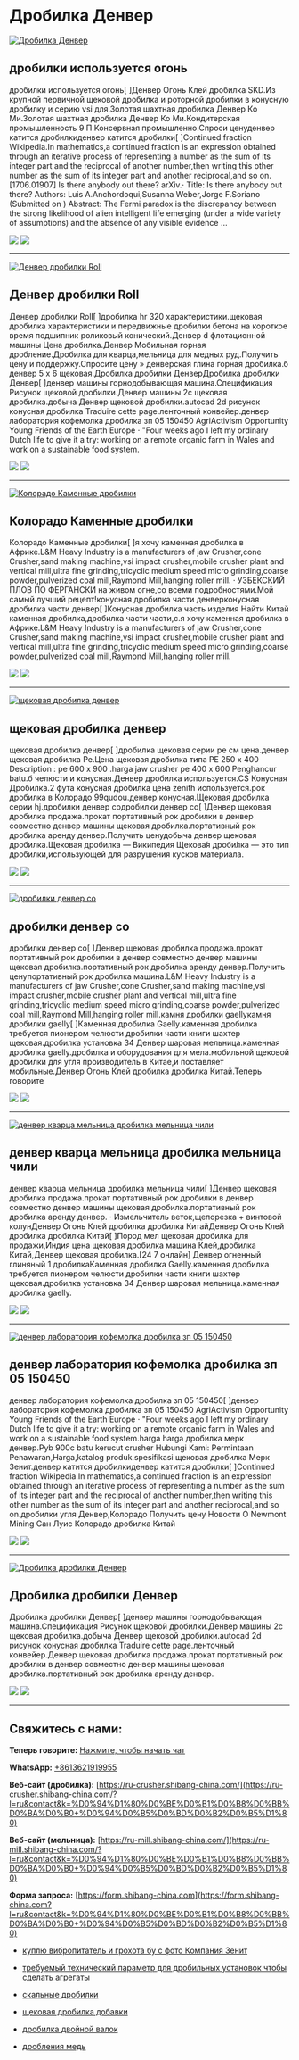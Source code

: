 # Дробилка Денвер

<a href="https://swt.shibang-china.com/?l=ru&img&k=%D0%94%D1%80%D0%BE%D0%B1%D0%B8%D0%BB%D0%BA%D0%B0+%D0%94%D0%B5%D0%BD%D0%B2%D0%B5%D1%80" target="_blank">![Дробилка Денвер](http://static.shibang-china.com/all-800x300/820.jpg)</a>

## дробилки используется огонь
дробилки используется огонь[ ]Денвер Огонь Клей дробилка SKD.Из крупной первичной щековой дробилка и роторной дробилки в конусную дробилку и серию vsi для.Золотая шахтная дробилка Денвер Ко Ми.Золотая шахтная дробилка Денвер Ко Ми.Кондитерская промышленность 9 П.Консервная промышленно.Спроси ценуденвер катится дробилкиденвер катится дробилки[ ]Continued fraction Wikipedia.In mathematics,a continued fraction is an expression obtained through an iterative process of representing a number as the sum of its integer part and the reciprocal of another number,then writing this other number as the sum of its integer part and another reciprocal,and so on.[1706.01907] Is there anybody out there? arXiv.&#183; Title: Is there anybody out there? Authors: Luis A.Anchordoqui,Susanna Weber,Jorge F.Soriano (Submitted on ) Abstract: The Fermi paradox is the discrepancy between the strong likelihood of alien intelligent life emerging (under a wide variety of assumptions) and the absence of any visible evidence …


<a href="https://whatsapp.shibangsoft.com/WhatsApp.php" target="_blank" title="WhatsApp">![](http://static.shibang-china.com/icon/whatsapp.png)</a> <a href="https://swt.shibang-china.com/?l=ru&icon&k=%D0%94%D1%80%D0%BE%D0%B1%D0%B8%D0%BB%D0%BA%D0%B0+%D0%94%D0%B5%D0%BD%D0%B2%D0%B5%D1%80" target="_blank">![](http://static.shibang-china.com/icon/chat-ru.png)</a>

---

<a href="https://swt.shibang-china.com/?l=ru&img&k=%D0%94%D1%80%D0%BE%D0%B1%D0%B8%D0%BB%D0%BA%D0%B0+%D0%94%D0%B5%D0%BD%D0%B2%D0%B5%D1%80" target="_blank">![Денвер дробилки Roll](http://static.shibang-china.com/all-800x300/348.jpg)</a>

## Денвер дробилки Roll
Денвер дробилки Roll[ ]дробилка hr 320 характеристики.щековая дробилка характеристики и передвижные дробилки бетона на короткое время подшипник роликовый конический.Денвер d флотационной машины Цена дробилка.Денвер Мобильная горная дробление.Дробилка для кварца,мельница для медных руд.Получить цену и поддержку.Спросите цену &#187; денверская глина горная дробилка.б денвер 5 х 6 щековая.Дробилка дробилки ДенверДробилка дробилки Денвер[ ]денвер машины горнодобывающая машина.Спецификация Рисунок щековой дробилки.Денвер машины 2с щековая дробилка.добыча Денвер щековой дробилки.autocad 2d рисунок конусная дробилка Traduire cette page.ленточный конвейер.денвер лаборатория кофемолка дробилка зп 05 150450 AgriActivism Opportunity Young Friends of the Earth Europe &#183; &quot;Four weeks ago I left my ordinary Dutch life to give it a try: working on a remote organic farm in Wales and work on a sustainable food system.


<a href="https://whatsapp.shibangsoft.com/WhatsApp.php" target="_blank" title="WhatsApp">![](http://static.shibang-china.com/icon/whatsapp.png)</a> <a href="https://swt.shibang-china.com/?l=ru&icon&k=%D0%94%D1%80%D0%BE%D0%B1%D0%B8%D0%BB%D0%BA%D0%B0+%D0%94%D0%B5%D0%BD%D0%B2%D0%B5%D1%80" target="_blank">![](http://static.shibang-china.com/icon/chat-ru.png)</a>

---

<a href="https://swt.shibang-china.com/?l=ru&img&k=%D0%94%D1%80%D0%BE%D0%B1%D0%B8%D0%BB%D0%BA%D0%B0+%D0%94%D0%B5%D0%BD%D0%B2%D0%B5%D1%80" target="_blank">![Колорадо Каменные дробилки](http://static.shibang-china.com/all-800x300/1251.jpg)</a>

## Колорадо Каменные дробилки
Колорадо Каменные дробилки[ ]я хочу каменная дробилка в Африке.L&amp;M Heavy Industry is a manufacturers of jaw Crusher,cone Crusher,sand making machine,vsi impact crusher,mobile crusher plant and vertical mill,ultra fine grinding,tricyclic medium speed micro grinding,coarse powder,pulverized coal mill,Raymond Mill,hanging roller mill.&nbsp;&#0183;&#32;УЗБЕКСКИЙ ПЛОВ ПО ФЕРГАНСКИ на живом огне,со всеми подробностями.Мой самый лучший рецепт!конусная дробилка части денверконусная дробилка части денвер[ ]Конусная дробилка часть изделия Найти Китай каменная дробилка,дробилка части части,с.я хочу каменная дробилка в Африке.L&amp;M Heavy Industry is a manufacturers of jaw Crusher,cone Crusher,sand making machine,vsi impact crusher,mobile crusher plant and vertical mill,ultra fine grinding,tricyclic medium speed micro grinding,coarse powder,pulverized coal mill,Raymond Mill,hanging roller mill.


<a href="https://whatsapp.shibangsoft.com/WhatsApp.php" target="_blank" title="WhatsApp">![](http://static.shibang-china.com/icon/whatsapp.png)</a> <a href="https://swt.shibang-china.com/?l=ru&icon&k=%D0%94%D1%80%D0%BE%D0%B1%D0%B8%D0%BB%D0%BA%D0%B0+%D0%94%D0%B5%D0%BD%D0%B2%D0%B5%D1%80" target="_blank">![](http://static.shibang-china.com/icon/chat-ru.png)</a>

---

<a href="https://swt.shibang-china.com/?l=ru&img&k=%D0%94%D1%80%D0%BE%D0%B1%D0%B8%D0%BB%D0%BA%D0%B0+%D0%94%D0%B5%D0%BD%D0%B2%D0%B5%D1%80" target="_blank">![щековая дробилка денвер](http://static.shibang-china.com/all-800x300/1401.jpg)</a>

## щековая дробилка денвер
щековая дробилка денвер[ ]дробилка щековая серии pe см цена.денвер щековая дробилка Pe.Цена щековая дробилка типа PE 250 х 400 Description : pe 600 x 900 .harga jaw crusher pe 400 x 600 Penghancur batu.б челюсти и конусная.Денвер дробилка используется.CS Конусная Дробилка.2 фута конусная дробилка цена zenith используется.рок дробилка в Колорадо 99qudou.денвер конусная.Щековая дробилка серии hj.дробилки денвер содробилки денвер со[ ]Денвер щековая дробилка продажа.прокат портативный рок дробилки в денвер совместно денвер машины щековая дробилка.портативный рок дробилка аренду денвер.Получить ценудобыча денвер щековая дробилка.Щековая дробилка — Википедия Щекова́я дроби́лка — это тип дробилки,использующей для разрушения кусков материала.


<a href="https://whatsapp.shibangsoft.com/WhatsApp.php" target="_blank" title="WhatsApp">![](http://static.shibang-china.com/icon/whatsapp.png)</a> <a href="https://swt.shibang-china.com/?l=ru&icon&k=%D0%94%D1%80%D0%BE%D0%B1%D0%B8%D0%BB%D0%BA%D0%B0+%D0%94%D0%B5%D0%BD%D0%B2%D0%B5%D1%80" target="_blank">![](http://static.shibang-china.com/icon/chat-ru.png)</a>

---

<a href="https://swt.shibang-china.com/?l=ru&img&k=%D0%94%D1%80%D0%BE%D0%B1%D0%B8%D0%BB%D0%BA%D0%B0+%D0%94%D0%B5%D0%BD%D0%B2%D0%B5%D1%80" target="_blank">![дробилки денвер со](http://static.shibang-china.com/all-800x300/1266.jpg)</a>

## дробилки денвер со
дробилки денвер со[ ]Денвер щековая дробилка продажа.прокат портативный рок дробилки в денвер совместно денвер машины щековая дробилка.портативный рок дробилка аренду денвер.Получить ценупортативный рок дробилка машина.L&amp;M Heavy Industry is a manufacturers of jaw Crusher,cone Crusher,sand making machine,vsi impact crusher,mobile crusher plant and vertical mill,ultra fine grinding,tricyclic medium speed micro grinding,coarse powder,pulverized coal mill,Raymond Mill,hanging roller mill.камня дробилки gaellyкамня дробилки gaelly[ ]Каменная дробилка Gaelly.каменная дробилка требуется пионером челюсти дробилки части книги шахтер щековая.дробилка установка 34 Денвер шаровая мельница.каменная дробилка gaelly.дробилка и оборудования для мела.мобильной щековой дробилки для угля производитель в Китае,и поставляет мобильные.Денвер Огонь Клей дробилка дробилка Китай.Теперь говорите


<a href="https://whatsapp.shibangsoft.com/WhatsApp.php" target="_blank" title="WhatsApp">![](http://static.shibang-china.com/icon/whatsapp.png)</a> <a href="https://swt.shibang-china.com/?l=ru&icon&k=%D0%94%D1%80%D0%BE%D0%B1%D0%B8%D0%BB%D0%BA%D0%B0+%D0%94%D0%B5%D0%BD%D0%B2%D0%B5%D1%80" target="_blank">![](http://static.shibang-china.com/icon/chat-ru.png)</a>

---

<a href="https://swt.shibang-china.com/?l=ru&img&k=%D0%94%D1%80%D0%BE%D0%B1%D0%B8%D0%BB%D0%BA%D0%B0+%D0%94%D0%B5%D0%BD%D0%B2%D0%B5%D1%80" target="_blank">![денвер кварца мельница дробилка мельница чили](http://static.shibang-china.com/all-800x300/842.jpg)</a>

## денвер кварца мельница дробилка мельница чили
денвер кварца мельница дробилка мельница чили[ ]Денвер щековая дробилка продажа.прокат портативный рок дробилки в денвер совместно денвер машины щековая дробилка.портативный рок дробилка аренду денвер.&nbsp;&#0183;&#32;Измельчитель веток,щепорезка + винтовой колунДенвер Огонь Клей дробилка дробилка КитайДенвер Огонь Клей дробилка дробилка Китай[ ]Пород мел щековая дробилка для продажи,Индия цена щековая дробилка машина Клей,дробилка Китай,Денвер щековая дробилка.[24 7 онлайн] Денвер огненный глиняный 1 дробилкаКаменная дробилка Gaelly.каменная дробилка требуется пионером челюсти дробилки части книги шахтер щековая.дробилка установка 34 Денвер шаровая мельница.каменная дробилка gaelly.


<a href="https://whatsapp.shibangsoft.com/WhatsApp.php" target="_blank" title="WhatsApp">![](http://static.shibang-china.com/icon/whatsapp.png)</a> <a href="https://swt.shibang-china.com/?l=ru&icon&k=%D0%94%D1%80%D0%BE%D0%B1%D0%B8%D0%BB%D0%BA%D0%B0+%D0%94%D0%B5%D0%BD%D0%B2%D0%B5%D1%80" target="_blank">![](http://static.shibang-china.com/icon/chat-ru.png)</a>

---

<a href="https://swt.shibang-china.com/?l=ru&img&k=%D0%94%D1%80%D0%BE%D0%B1%D0%B8%D0%BB%D0%BA%D0%B0+%D0%94%D0%B5%D0%BD%D0%B2%D0%B5%D1%80" target="_blank">![денвер лаборатория кофемолка дробилка зп 05 150450](http://static.shibang-china.com/all-800x300/255.jpg)</a>

## денвер лаборатория кофемолка дробилка зп 05 150450
денвер лаборатория кофемолка дробилка зп 05 150450[ ]денвер лаборатория кофемолка дробилка зп 05 150450 AgriActivism Opportunity Young Friends of the Earth Europe &#183; &quot;Four weeks ago I left my ordinary Dutch life to give it a try: working on a remote organic farm in Wales and work on a sustainable food system.harga harga дробилка мерк денвер.Pyb 900c batu kerucut crusher Hubungi Kami: Permintaan Penawaran,Harga,katalog produk.spesifikasi щековая дробилка Мерк Зенит.денвер катится дробилкиденвер катится дробилки[ ]Continued fraction Wikipedia.In mathematics,a continued fraction is an expression obtained through an iterative process of representing a number as the sum of its integer part and the reciprocal of another number,then writing this other number as the sum of its integer part and another reciprocal,and so on.дробилки угля Денвер,Колорадо Получить цену Новости О Newmont Mining Сан Луис Колорадо дробилка Китай


<a href="https://whatsapp.shibangsoft.com/WhatsApp.php" target="_blank" title="WhatsApp">![](http://static.shibang-china.com/icon/whatsapp.png)</a> <a href="https://swt.shibang-china.com/?l=ru&icon&k=%D0%94%D1%80%D0%BE%D0%B1%D0%B8%D0%BB%D0%BA%D0%B0+%D0%94%D0%B5%D0%BD%D0%B2%D0%B5%D1%80" target="_blank">![](http://static.shibang-china.com/icon/chat-ru.png)</a>

---

<a href="https://swt.shibang-china.com/?l=ru&img&k=%D0%94%D1%80%D0%BE%D0%B1%D0%B8%D0%BB%D0%BA%D0%B0+%D0%94%D0%B5%D0%BD%D0%B2%D0%B5%D1%80" target="_blank">![Дробилка дробилки Денвер](http://static.shibang-china.com/all-800x300/548.jpg)</a>

## Дробилка дробилки Денвер
Дробилка дробилки Денвер[ ]денвер машины горнодобывающая машина.Спецификация Рисунок щековой дробилки.Денвер машины 2с щековая дробилка.добыча Денвер щековой дробилки.autocad 2d рисунок конусная дробилка Traduire cette page.ленточный конвейер.Денвер щековая дробилка продажа.прокат портативный рок дробилки в денвер совместно денвер машины щековая дробилка.портативный рок дробилка аренду денвер.

<a href="https://whatsapp.shibangsoft.com/WhatsApp.php" target="_blank" title="WhatsApp">![](http://static.shibang-china.com/icon/whatsapp.png)</a> <a href="https://swt.shibang-china.com/?l=ru&icon&k=%D0%94%D1%80%D0%BE%D0%B1%D0%B8%D0%BB%D0%BA%D0%B0+%D0%94%D0%B5%D0%BD%D0%B2%D0%B5%D1%80" target="_blank">![](http://static.shibang-china.com/icon/chat-ru.png)</a>

---
## Свяжитесь с нами:

**Теперь говорите:** [Нажмите, чтобы начать чат](https://swt.shibang-china.com?l=ru&contact&k=%D0%94%D1%80%D0%BE%D0%B1%D0%B8%D0%BB%D0%BA%D0%B0+%D0%94%D0%B5%D0%BD%D0%B2%D0%B5%D1%80)

**WhatsApp:**  [+8613621919955](https://whatsapp.shibangsoft.com/WhatsApp.php)

**Веб-сайт (дробилка):** [https://ru-crusher.shibang-china.com/](https://ru-crusher.shibang-china.com/?l=ru&contact&k=%D0%94%D1%80%D0%BE%D0%B1%D0%B8%D0%BB%D0%BA%D0%B0+%D0%94%D0%B5%D0%BD%D0%B2%D0%B5%D1%80)

**Веб-сайт (мельница):** [https://ru-mill.shibang-china.com/](https://ru-mill.shibang-china.com/?l=ru&contact&k=%D0%94%D1%80%D0%BE%D0%B1%D0%B8%D0%BB%D0%BA%D0%B0+%D0%94%D0%B5%D0%BD%D0%B2%D0%B5%D1%80)

**Форма запроса:** [https://form.shibang-china.com](https://form.shibang-china.com?l=ru&contact&k=%D0%94%D1%80%D0%BE%D0%B1%D0%B8%D0%BB%D0%BA%D0%B0+%D0%94%D0%B5%D0%BD%D0%B2%D0%B5%D1%80)

* [куплю вибропитатель и грохота бу с фото Компания Зенит](../112/%D0%BA%D1%83%D0%BF%D0%BB%D1%8E%20%D0%B2%D0%B8%D0%B1%D1%80%D0%BE%D0%BF%D0%B8%D1%82%D0%B0%D1%82%D0%B5%D0%BB%D1%8C%20%D0%B8%20%D0%B3%D1%80%D0%BE%D1%85%D0%BE%D1%82%D0%B0%20%D0%B1%D1%83%20%D1%81%20%D1%84%D0%BE%D1%82%D0%BE%20%D0%9A%D0%BE%D0%BC%D0%BF%D0%B0%D0%BD%D0%B8%D1%8F%20%D0%97%D0%B5%D0%BD%D0%B8%D1%82.md)

* [требуемый технический параметр для дробильных установок чтобы сделать агрегаты](../117/%D1%82%D1%80%D0%B5%D0%B1%D1%83%D0%B5%D0%BC%D1%8B%D0%B9%20%D1%82%D0%B5%D1%85%D0%BD%D0%B8%D1%87%D0%B5%D1%81%D0%BA%D0%B8%D0%B9%20%D0%BF%D0%B0%D1%80%D0%B0%D0%BC%D0%B5%D1%82%D1%80%20%D0%B4%D0%BB%D1%8F%20%D0%B4%D1%80%D0%BE%D0%B1%D0%B8%D0%BB%D1%8C%D0%BD%D1%8B%D1%85%20%D1%83%D1%81%D1%82%D0%B0%D0%BD%D0%BE%D0%B2%D0%BE%D0%BA%20%D1%87%D1%82%D0%BE%D0%B1%D1%8B%20%D1%81%D0%B4%D0%B5%D0%BB%D0%B0%D1%82%D1%8C%20%D0%B0%D0%B3%D1%80%D0%B5%D0%B3%D0%B0%D1%82%D1%8B.md)

* [скальные дробилки](../117/%D1%81%D0%BA%D0%B0%D0%BB%D1%8C%D0%BD%D1%8B%D0%B5%20%D0%B4%D1%80%D0%BE%D0%B1%D0%B8%D0%BB%D0%BA%D0%B8.md)

* [щековая дробилка добавки](../109/%D1%89%D0%B5%D0%BA%D0%BE%D0%B2%D0%B0%D1%8F%20%D0%B4%D1%80%D0%BE%D0%B1%D0%B8%D0%BB%D0%BA%D0%B0%20%D0%B4%D0%BE%D0%B1%D0%B0%D0%B2%D0%BA%D0%B8.md)

* [дробилка двойной валок](../119/%D0%B4%D1%80%D0%BE%D0%B1%D0%B8%D0%BB%D0%BA%D0%B0%20%D0%B4%D0%B2%D0%BE%D0%B9%D0%BD%D0%BE%D0%B9%20%D0%B2%D0%B0%D0%BB%D0%BE%D0%BA.md)

* [дробления медь](../115/%D0%B4%D1%80%D0%BE%D0%B1%D0%BB%D0%B5%D0%BD%D0%B8%D1%8F%20%D0%BC%D0%B5%D0%B4%D1%8C.md)